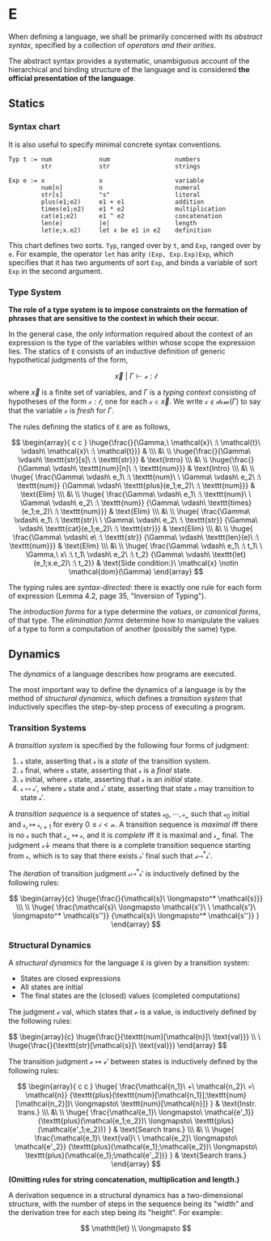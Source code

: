 # E

When defining a language, we shall be primarily concerned with its *abstract
syntax*, specified by a collection of *operators and their arities*.

The abstract syntax provides a systematic, unambiguous account of the
hierarchical and binding structure of the language and is considered **the
official presentation of the language**.

## Statics

### Syntax chart

It is also useful to specify minimal concrete syntax conventions.

```
Typ t := num             num                  numbers
         str             str                  strings

Exp e := x               x                    variable
         num[n]          n                    numeral
         str[s]          "s"                  literal
         plus(e1;e2)     e1 + e1              addition
         times(e1;e2)    e1 * e2              multiplication
         cat(e1;e2)      e1 ^ e2              concatenation
         len(e)          |e|                  length
         let(e;x.e2)     let x be e1 in e2    definition
```

This chart defines two sorts. `Typ`, ranged over by `t`, and `Exp`, ranged over
by `e`. For example, the operator `let` has arity `(Exp, Exp.Exp)Exp`, which
specifies that it has two arguments of sort `Exp`, and binds a variable of sort
`Exp` in the second argument.

### Type System

**The role of a type system is to impose constraints on the formation of phrases
that are sensitive to the context in which their occur.**

In the general case, the *only* information required about the context of an
expression is the type of the variables within whose scope the expression
lies. The statics of `E` consists of an inductive definition of generic
hypothetical judgments of the form,

$$\vec{x}\ |\ \Gamma \vdash \mathcal{e} : \mathcal{t}$$

where $\vec{x}$ is a finite set of variables, and $\Gamma$ is a *typing context*
consisting of hypotheses of the form $\mathcal{x} : \mathcal{t}$, one for each
$\mathcal{x} \in \vec{x}$. We write $\mathcal{x} \notin \mathcal{dom}(\Gamma)$
to say that the variable $\mathcal{x}$ is *fresh* for $\Gamma$.

The rules defining the statics of `E` are as follows,

$$
\begin{array}{ c c }
\huge{\frac{}{\Gamma,\ \mathcal{x}\ :\ \mathcal{t}\ \vdash\ \mathcal{x}\ :\ \mathcal{t}}} &
\\\ &\ \\
\huge{\frac{}{\Gamma\ \vdash\ \texttt{str}[s]\ :\ \texttt{str}}} &
\text{Intro}
\\\ &\ \\
\huge{\frac{}{\Gamma\ \vdash\ \texttt{num}[n]\ :\ \texttt{num}}} &
\text{Intro}
\\\ &\ \\
\huge{
  \frac{\Gamma\ \vdash\ e_1\ :\ \texttt{num}\ \ \Gamma\ \vdash\ e_2\ :\ \texttt{num}}
       {\Gamma\ \vdash\ \texttt{plus}(e_1;e_2)\ :\ \texttt{num}}} &
\text{Elim}
\\\ &\ \\
\huge{
  \frac{\Gamma\ \vdash\ e_1\ :\ \texttt{num}\ \ \Gamma\ \vdash\ e_2\ :\ \texttt{num}}
       {\Gamma\ \vdash\ \texttt{times}(e_1;e_2)\ :\ \texttt{num}}} &
\text{Elim}
\\\ &\ \\
\huge{
  \frac{\Gamma\ \vdash\ e_1\ :\ \texttt{str}\ \ \Gamma\ \vdash\ e_2\ :\ \texttt{str}}
       {\Gamma\ \vdash\ \texttt{cat}(e_1;e_2)\ :\ \texttt{str}}} &
\text{Elim}
\\\ &\ \\
\huge{
  \frac{\Gamma\ \vdash\ e\ :\ \texttt{str}}
       {\Gamma\ \vdash\ \texttt{len}(e)\ :\ \texttt{num}}} &
\text{Elim}
\\\ &\ \\
\huge{
  \frac{\Gamma\ \vdash\ e_1\ :\ t_1\ \ \Gamma,\ x\ :\ t_1\ \vdash\ e_2\ :\ t_2}
       {\Gamma\ \vdash\ \texttt{let}(e_1;x.e_2)\ :\ t_2}} &
\text{Side condition:}\ \mathcal{x} \notin \mathcal{dom}(\Gamma)
\end{array}
$$

The typing rules are *syntax-directed*: there is exactly one rule for each form
of expression (Lemma 4.2, page 35, "Inversion of Typing").

The *introduction forms* for a type determine the *values*, or *canonical
forms*, of that type. The *elimination forms* determine how to manipulate the
values of a type to form a computation of another (possibly the same) type.

## Dynamics

The *dynamics* of a language describes how programs are executed.

The most important way to define the dynamics of a language is by the method of
*structural dynamics*, which defines a *transition system* that inductively
specifies the step-by-step process of executing a program.

### Transition Systems

A *transition system* is specified by the following four forms of judgment:

1. $\mathcal{s}\ \text{state}$, asserting that $\mathcal{s}$ is a *state* of the
   transition system.
2. $\mathcal{s}\ \text{final}$, where $\mathcal{s}\ \text{state}$, asserting
   that $\mathcal{s}$ is a *final* state.
3. $\mathcal{s}\ \text{initial}$, where $\mathcal{s}\ \text{state}$, asserting
   that $\mathcal{s}$ is an *initial* state.
4. $\mathcal{s}\ \longmapsto\ \mathcal{s'}$, where $\mathcal{s}\ \text{state}$
   and $\mathcal{s'}\ \text{state}$, asserting that state $\mathcal{s}$ may
   transition to state $\mathcal{s'}$.

A *transition sequence* is a sequence of states
$\mathcal{s_0}, \cdots, \mathcal{s_n}$ such that $\mathcal{s_0}\ \text{initial}$
and $\mathcal{s_i}\ \longmapsto\ \mathcal{s_{i+1}}$ for every
$\mathcal{0 \leq i < n}$. A transition sequence is *maximal* iff there is no
$\mathcal{s}$ such that $\mathcal{s_n}\ \longmapsto\ \mathcal{s}$, and it is
*complete* iff it is maximal and $\mathcal{s_n}\ \text{final}$. The judgment
$\mathcal{s} \downarrow$ means that there is a complete transition sequence
starting from $\mathcal{s}$, which is to say that there exists
$\mathcal{s'}\ \text{final}$ such that
$\mathcal{s} \longmapsto^* \mathcal{s'}$.

The *iteration* of transition judgment $\mathcal{s} \longmapsto^* \mathcal{s'}$
is inductively defined by the following rules:

$$
\begin{array}{c}
\huge{\frac{}{\mathcal{s}\ \longmapsto^* \mathcal{s}}}
\\\ \\
\huge{
  \frac{\mathcal{s}\ \longmapsto \mathcal{s'}\ \ \mathcal{s'}\ \longmapsto^* \mathcal{s''}}
       {\mathcal{s}\ \longmapsto^* \mathcal{s''}}
}
\end{array}
$$

### Structural Dynamics

A *structural dynamics* for the language `E` is given by a transition system:

* States are closed expressions
* All states are initial
* The final states are the (closed) values (completed computations)

The judgment $\mathcal{e}\ \text{val}$, which states that $\mathcal{e}$ is a
value, is inductively defined by the following rules:

$$
\begin{array}{c}
\huge{\frac{}{\texttt{num}[\mathcal{n}]\ \text\{val}}}
\\\ \\
\huge{\frac{}{\texttt{str}[\mathcal{s}]\ \text{val}}}
\end{array}
$$

The transition judgment $\mathcal{e} \longmapsto \mathcal{e'}$ between states is
inductively defined by the following rules:

$$
\begin{array}{ c c }
\huge{
  \frac{\mathcal{n_1}\ +\ \mathcal{n_2}\ =\ \mathcal{n}}
       {\texttt{plus}(\texttt{num}[\mathcal{n_1}];\texttt{num}[\mathcal{n_2}])\ \longmapsto\ \texttt{num}[\mathcal{n}]}
} & \text{Instr. trans.}
\\\ &\ \\
\huge{
  \frac{\mathcal{e_1}\ \longmapsto\ \mathcal{e'_1}}
       {\texttt{plus}(\mathcal{e_1;e_2})\ \longmapsto\ \texttt{plus}(\mathcal{e'_1;e_2})}
} & \text{Search trans.}
\\\ &\ \\
\huge{
  \frac{\mathcal{e_1}\ \text{val}\ \ \mathcal{e_2}\ \longmapsto\ \mathcal{e'_2}}
       {\texttt{plus}(\mathcal{e_1};\mathcal{e_2})\ \longmapsto\ \texttt{plus}(\mathcal{e_1};\mathcal{e'_2})}
} & \text{Search trans.}
\end{array}
$$

**(Omitting rules for string concatenation, multiplication and length.)**

A derivation sequence in a structural dynamics has a two-dimensional structure,
with the number of steps in the sequence being its "width" and the derivation
tree for each step being its "height". For example:

$$
\mathtt{let} \\
\longmapsto
$$
